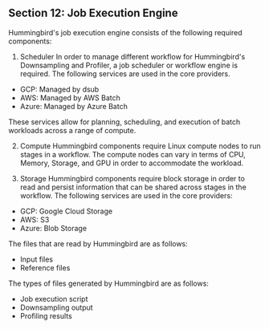 ## Section 12: Job Execution Engine

Hummingbird's job execution engine consists of the following required components:

1. Scheduler
In order to manage different workflow for Hummingbird's Downsampling and Profiler, a job scheduler or workflow engine
is required. The following services are used in the core providers.
- GCP: Managed by dsub
- AWS: Managed by AWS Batch
- Azure: Managed by Azure Batch

These services allow for planning, scheduling, and execution of batch workloads across a range of compute.

2. Compute
Hummingbird components require Linux compute nodes to run stages in a workflow.
The compute nodes can vary in terms of CPU, Memory, Storage, and GPU in order to accommodate the workload.

3. Storage
Hummingbird components require block storage in order to read and persist information that can be shared across stages in the workflow.
The following services are used in the core providers:
- GCP: Google Cloud Storage
- AWS: S3
- Azure: Blob Storage

The files that are read by Hummingbird are as follows:
- Input files
- Reference files

The types of files generated by Hummingbird are as follows:
- Job execution script
- Downsampling output
- Profiling results
